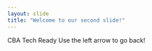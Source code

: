 ```yaml
---
layout: slide
title: "Welcome to our second slide!"
---
```

CBA Tech Ready
Use the left arrow to go back!
